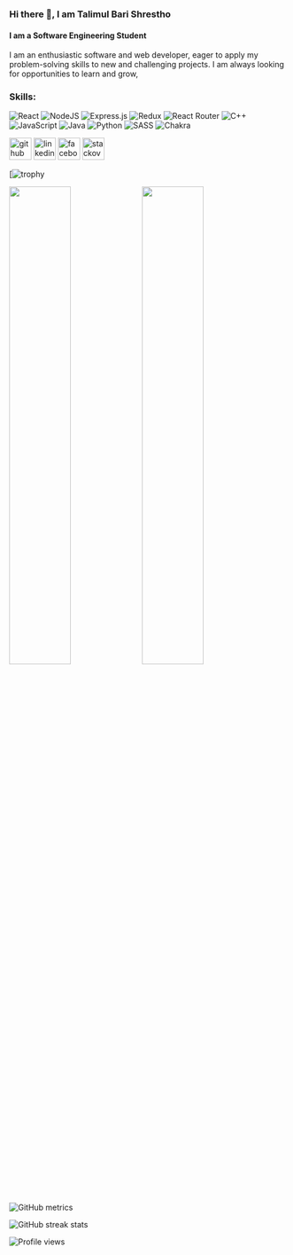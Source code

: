 ### Hi there 👋, I am Talimul Bari Shrestho
#### I am a Software Engineering Student
I am an enthusiastic software and web developer, eager to apply my problem-solving skills to new and challenging projects. I am always looking for opportunities to learn and grow, 

### Skills:  
![React](https://img.shields.io/badge/react-%2320232a.svg?style=for-the-badge&logo=react&logoColor=%2361DAFB)
![NodeJS](https://img.shields.io/badge/node.js-6DA55F?style=for-the-badge&logo=node.js&logoColor=white)
![Express.js](https://img.shields.io/badge/express.js-%23404d59.svg?style=for-the-badge&logo=express&logoColor=%2361DAFB)
![Redux](https://img.shields.io/badge/redux-%23593d88.svg?style=for-the-badge&logo=redux&logoColor=white)
![React Router](https://img.shields.io/badge/React_Router-CA4245?style=for-the-badge&logo=react-router&logoColor=white)
![C++](https://img.shields.io/badge/c++-%2300599C.svg?style=for-the-badge&logo=c%2B%2B&logoColor=white)
![JavaScript](https://img.shields.io/badge/javascript-%23323330.svg?style=for-the-badge&logo=javascript&logoColor=%23F7DF1E)
![Java](https://img.shields.io/badge/java-%23ED8B00.svg?style=for-the-badge&logo=java&logoColor=white)
![Python](https://img.shields.io/badge/python-3670A0?style=for-the-badge&logo=python&logoColor=ffdd54)
![SASS](https://img.shields.io/badge/SASS-hotpink.svg?style=for-the-badge&logo=SASS&logoColor=white)
![Chakra](https://img.shields.io/badge/chakra-%234ED1C5.svg?style=for-the-badge&logo=chakraui&logoColor=white)


[<img src='https://cdn.jsdelivr.net/npm/simple-icons@3.0.1/icons/github.svg' alt='github' height='40'>](https://github.com/shrestho12)  [<img src='https://cdn.jsdelivr.net/npm/simple-icons@3.0.1/icons/linkedin.svg' alt='linkedin' height='40'>](https://www.linkedin.com/in/https://www.linkedin.com/in/talimul-bari-shreshtho-50b8a7234//)  [<img src='https://cdn.jsdelivr.net/npm/simple-icons@3.0.1/icons/facebook.svg' alt='facebook' height='40'>](https://www.facebook.com/https://www.facebook.com/TAlimul.SHresTho/)  [<img src='https://cdn.jsdelivr.net/npm/simple-icons@3.0.1/icons/stackoverflow.svg' alt='stackoverflow' height='40' color='white'>](https://stackoverflow.com/users/https://stackoverflow.com/users/13114087/shrestho12)  


[![trophy](https://github-profile-trophy.vercel.app/?username=shrestho12)

<img align="left" width="47%" src="https://github-readme-stats.vercel.app/api?username=shrestho12&show_icons=true&hide=contribs&theme=dracula" />
<img align="left" width="47%" src = "https://github-readme-stats.vercel.app/api/top-langs/?username=shrestho12&layout=compact&theme=dracula" />


![GitHub metrics](https://metrics.lecoq.io/shrestho12)  

![GitHub streak stats](https://streak-stats.demolab.com/?user=shrestho12&theme=dracula)  

![Profile views](https://gpvc.arturio.dev/shrestho12)  
